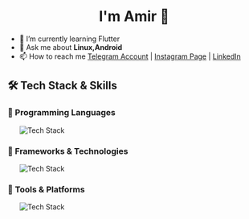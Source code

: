 <h1 align="center">I'm Amir 👋 </h1>
<!--
<br>
<p align="left"><img src="https://skillicons.dev/icons?i=java,kotlin,androidstudio,linux,arch,git,github,dart,flutter,vscode,neovim&perline=16" alt="Tech Stack" /> </p>
<br>
-->

- 🌱 I’m currently learning Flutter
- 💬 Ask me about **Linux,Android**
- 📫 How to reach me [Telegram Account](https://t.me/AMHOAZ/) | [Instagram Page](https://www.instagram.com/amirhossein____azimi) | [LinkedIn](https://www.linkedin.com/in/amirhossein-azimi-55521b209/)

<!-- - 🔭 I’m currently working on -->
<!-- - 👯 I’m looking to collaborate on ... -->
<!-- - 🤔 I’m looking for help with ... -->
 <h2>🛠 Tech Stack & Skills</h2>
        <h3>🔹 Programming Languages</h3>
          <ul>
           <p align="left"><img src="https://skillicons.dev/icons?i=java,kotlin,dart&perline=16" alt="Tech Stack" /> </p>
         </ul>
        <h3>🔹 Frameworks & Technologies</h3>
        <ul>
           <p align="left"><img src="https://skillicons.dev/icons?i=flutter&perline=16" alt="Tech Stack" /> </p>
        </ul>
        <h3>🔹 Tools & Platforms</h3>
        <ul>
           <p align="left"><img src="https://skillicons.dev/icons?i=androidstudio,linux,arch,git,github,vscode,neovim&perline=16" alt="Tech Stack" /> </p>
        </ul>
